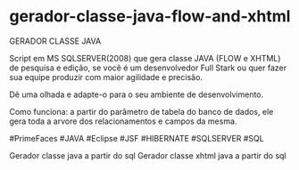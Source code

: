 # gerador-classe-java-flow-and-xhtml
GERADOR CLASSE JAVA

Script em MS SQLSERVER(2008) que gera classe JAVA (FLOW e XHTML) de pesquisa e edição, se você é um desenvolvedor Full Stark ou quer fazer sua equipe produzir com maior agilidade e precisão.

Dê uma olhada e adapte-o para o seu ambiente de desenvolvimento.

Como funciona: a partir do parâmetro de tabela do banco de dados, ele gera toda a arvore dos relacionamentos e campos da mesma.

#PrimeFaces #JAVA #Eclipse #JSF #HIBERNATE #SQLSERVER #SQL

Gerador classe java a partir do sql
Gerador classe xhtml java a partir do sql
